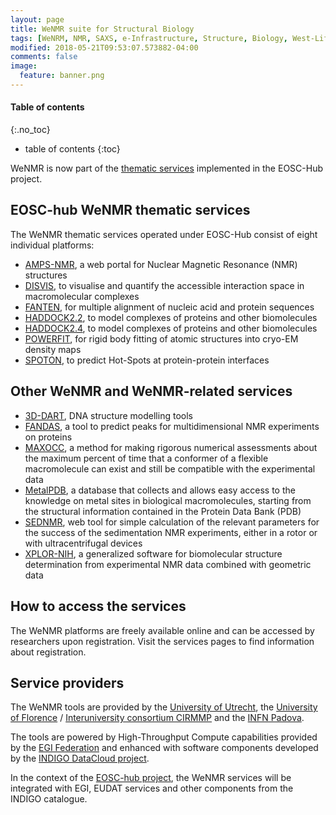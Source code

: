 ```yaml
---
layout: page
title: WeNMR suite for Structural Biology
tags: [WeNRM, NMR, SAXS, e-Infrastructure, Structure, Biology, West-Life, EU, EGI, Grid, EOSC]
modified: 2018-05-21T09:53:07.573882-04:00
comments: false
image:
  feature: banner.png
---
```


#### Table of contents
{:.no_toc}
* table of contents
{:toc}


WeNMR is now part of the <a href="https://www.eosc-hub.eu/catalogue/WeNMR%20suite%20for%20Structural%20Biology" target="_blank">thematic services</a> implemented in the EOSC-Hub project.

## EOSC-hub WeNMR thematic services

The WeNMR thematic services operated under EOSC-Hub consist of eight individual platforms:

* <a href="https://py-enmr.cerm.unifi.it/access/index" target="_blank">AMPS-NMR</a>, a web portal for Nuclear Magnetic Resonance (NMR) structures
* <a href="https://wenmr.science.uu.nl/disvis" target="_blank">DISVIS</a>, to visualise and quantify the accessible interaction space in macromolecular complexes
* <a href="https://abs.cerm.unifi.it:8080/" target="_blank">FANTEN</a>, for multiple alignment of nucleic acid and protein sequences
* <a href="https://alcazar.science.uu.nl/enmr/services/HADDOCK2.2/" target="_blank">HADDOCK2.2</a>, to model complexes of proteins and other biomolecules
* <a href="https://wenmr.science.uu.nl/haddock2.4/" target="_blank">HADDOCK2.4</a>, to model complexes of proteins and other biomolecules
* <a href="https://alcazar.science.uu.nl/enmr/services/POWERFIT" target="_blank">POWERFIT</a>, for rigid body fitting of atomic structures into cryo-EM density maps
* <a href="https://alcazar.science.uu.nl/services/SPOTON" target="_blank">SPOTON</a>, to predict Hot-Spots at protein-protein interfaces


## Other WeNMR and WeNMR-related services


* <a href="https://https://github.com/haddocking/3D-DART-server" target="_blank">3D-DART</a>, DNA structure modelling tools
* <a href="https://alcazar.science.uu.nl/services/FANDAS" target="_blank">FANDAS</a>, a tool to predict peaks for multidimensional NMR experiments on proteins
* <a href="https://py-enmr.cerm.unifi.it/access/index/maxocc" target="_blank">MAXOCC</a>, a method for making rigorous numerical assessments about the maximum percent of time that a conformer of a flexible macromolecule can exist and still be compatible with the experimental data 
* <a href="https://metalweb.cerm.unifi.it" target="_blank">MetalPDB</a>, a database that collects and allows easy access to the knowledge on metal sites in biological macromolecules, starting from the structural information contained in the Protein Data Bank (PDB)
* <a href="https://py-enmr.cerm.unifi.it/access/index/sednmr" target="_blank">SEDNMR</a>, web tool for simple calculation of the relevant parameters for the success of the sedimentation NMR experiments, either in a rotor or with ultracentrifugal devices
* <a href="https://py-enmr.cerm.unifi.it/access/index/xplor-nih" target="_blank">XPLOR-NIH</a>, a generalized software for biomolecular structure determination from experimental NMR data combined with geometric data

## How to access the services

The WeNMR platforms are freely available online and can be accessed by researchers upon registration. Visit the services pages to find information about registration.


## Service providers

The WeNMR tools are provided by the <a href="https://www.uu.nl/" target="_blank">University of Utrecht</a>, the <a href="https://www.unifi.it/changelang-eng.html" target="_blank">University of Florence</a> / <a href="https://www.cerm.unifi.it" target="_blank">Interuniversity consortium CIRMMP</a> and the <a href="https://home.infn.it/en/">INFN Padova</a>.

The tools are powered by High-Throughput Compute capabilities provided by the <a href="https://www.egi.eu">EGI Federation</a> and enhanced with software components developed by the <a href="https://www.indigo-datacloud.eu">INDIGO DataCloud project</a>.

In the context of the <a href="https://www.eosc-hub.eu">EOSC-hub project</a>, the WeNMR services will be integrated with EGI, EUDAT services and other components from the INDIGO catalogue.
